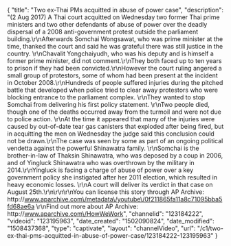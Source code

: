 {
    "title": "Two ex-Thai PMs acquitted in abuse of power case",
    "description": "(2 Aug 2017) A Thai court acquitted on Wednesday two former Thai prime ministers and two other defendants of abuse of power over the deadly dispersal of a 2008 anti-government protest outside the parliament building.\r\nAfterwards Somchai Wongsawat, who was prime minister at the time, thanked the court and said he was grateful there was still justice in the country. \r\nChavalit Yongchaiyudh, who was his deputy and is himself a former prime minister, did not comment.\r\nThey both faced up to ten years to prison if they had been convicted.\r\nHowever the court ruling angered a small group of protestors, some of whom had been present at the incident in October 2008.\r\nHundreds of people suffered injuries during the pitched battle that developed when police tried to clear away protestors who were blocking entrance to the parliament complex. \r\nThey wanted to stop Somchai from delivering his first policy statement. \r\nTwo people died, though one of the deaths occurred away from the turmoil and were not due to police action. \r\nAt the time it appeared that many of the injuries were caused by out-of-date tear gas canisters that exploded after being fired, but in acquitting the men on Wednesday the judge said this conclusion could not be drawn.\r\nThe case was seen by some as part of an ongoing political vendetta against the powerful Shinawatra family. \r\nSomchai is the brother-in-law of Thaksin Shinawatra, who was deposed by a coup in 2006, and of Yingluck Shinawatra who was overthrown by the military in 2014.\r\nYingluck is facing a charge of abuse of power over a key government policy she instigated after her 2011 election, which resulted in heavy economic losses. \r\nA court will deliver its verdict in that case on August 25th.\r\n\r\n\r\nYou can license this story through AP Archive: http:\/\/www.aparchive.com\/metadata\/youtube\/0f211865fa11a8c71095bba5fd68ae6a \r\nFind out more about AP Archive: http:\/\/www.aparchive.com\/HowWeWork",
    "channelid": "123184222",
    "videoid": "123195963",
    "date_created": "1502090824",
    "date_modified": "1508437368",
    "type": "captivate",
    "layout": "channelVideo",
    "url": "\/c1\/two-ex-thai-pms-acquitted-in-abuse-of-power-case\/123184222-123195963"
}